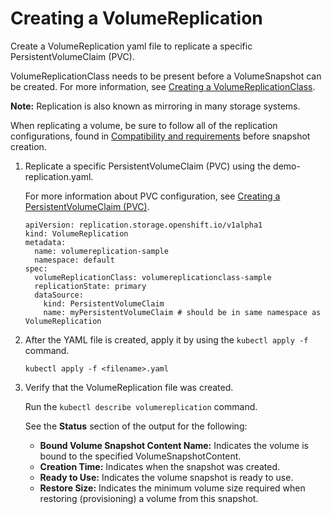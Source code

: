 # Creating a VolumeReplication

Create a VolumeReplication yaml file to replicate a specific PersistentVolumeClaim (PVC).

VolumeReplicationClass needs to be present before a VolumeSnapshot can be created. For more information, see [Creating a VolumeReplicationClass](csi_ug_config_create_vol_replicationclass.md).

**Note:** Replication is also known as mirroring in many storage systems.

When replicating a volume, be sure to follow all of the replication configurations, found in [Compatibility and requirements](../installation/csi_ug_requirements.md) before snapshot creation.

1.  Replicate a specific  PersistentVolumeClaim (PVC) using the demo-replication.yaml.

    For more information about PVC configuration, see [Creating a PersistentVolumeClaim (PVC)](csi_ug_config_create_pvc.md).

    ```
    apiVersion: replication.storage.openshift.io/v1alpha1
    kind: VolumeReplication
    metadata:
      name: volumereplication-sample
      namespace: default
    spec:
      volumeReplicationClass: volumereplicationclass-sample
      replicationState: primary
      dataSource:
        kind: PersistentVolumeClaim
        name: myPersistentVolumeClaim # should be in same namespace as VolumeReplication
    ```

2.  After the YAML file is created, apply it by using the `kubectl apply -f` command.

    ```
    kubectl apply -f <filename>.yaml
    ```

3.  Verify that the VolumeReplication file was created.

    Run the `kubectl describe volumereplication` command.

    See the **Status** section of the output for the following:

    -   **Bound Volume Snapshot Content Name:** Indicates the volume is bound to the specified VolumeSnapshotContent.
    -   **Creation Time:** Indicates when the snapshot was created.
    -   **Ready to Use:** Indicates the volume snapshot is ready to use.
    -   **Restore Size:** Indicates the minimum volume size required when restoring (provisioning) a volume from this snapshot.


